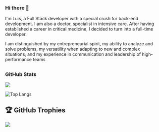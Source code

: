 ### Hi there 👋

I'm Luis, a Full Stack developer with a special crush for back-end development. 
I am also a doctor, specialist in intensive care. After having established a career in critical medicine, I decided to turn into a full-time developer.

I am distinguished by my entrepreneurial spirit, my ability to analyze and solve problems, my versatility when adapting to new and complex situations, and my experience in communication and leadership of high-performance teams
  




  

 ## <h3 align="left">GitHub Stats</h3> 

  

 <a href=""> 

   <img align="centre" src="https://github-readme-stats.vercel.app/api?username=lerivera0&count_private=true&include_all_commits=true&show_icons=true&title_color=007bff&text_color=e7e7e7&icon_color=007bff&bg_color=171c28" /> 

 <a /> 

    

 ![Top Langs](https://github-readme-stats.vercel.app/api/top-langs/?username=lerivera0&layout=compact&title_color=007bff&text_color=e7e7e7&icon_color=007bff&bg_color=171c28) 

    

 ## 🏆 GitHub Trophies 

  

 ![](https://github-profile-trophy.vercel.app/?username=lerivera0&theme=discord&no-frame=true&no-bg=false&margin-w=4) 

  

  

  

 

<!--
**lerivera0/lerivera0** is a ✨ _special_ ✨ repository because its `README.md` (this file) appears on your GitHub profile.

Here are some ideas to get you started:

- 🔭 I’m currently working on ...
- 🌱 I’m currently learning ...
- 👯 I’m looking to collaborate on ...
- 🤔 I’m looking for help with ...
- 💬 Ask me about ...
- 📫 How to reach me: ...
- 😄 Pronouns: ...
- ⚡ Fun fact: ...
-->
